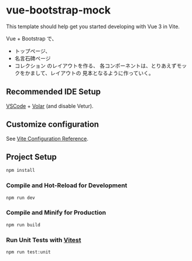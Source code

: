 # vue-bootstrap-mock

This template should help get you started developing with Vue 3 in Vite.

Vue + Bootstrap で、
+ トップページ、
+ 名言石碑ページ
+ コレクション
のレイアウトを作る、
各コンポーネントは、とりあえずモックをかまして、レイアウトの
見本となるように作っていく。



## Recommended IDE Setup

[VSCode](https://code.visualstudio.com/) + [Volar](https://marketplace.visualstudio.com/items?itemName=Vue.volar) (and disable Vetur).

## Customize configuration

See [Vite Configuration Reference](https://vitejs.dev/config/).

## Project Setup

```sh
npm install
```

### Compile and Hot-Reload for Development

```sh
npm run dev
```

### Compile and Minify for Production

```sh
npm run build
```

### Run Unit Tests with [Vitest](https://vitest.dev/)

```sh
npm run test:unit
```
